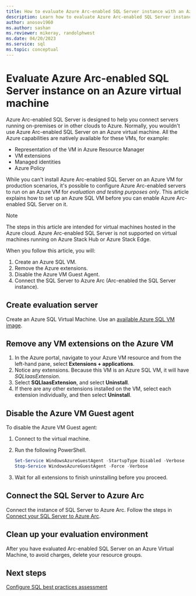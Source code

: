 ```yaml
---
title: How to evaluate Azure Arc-enabled SQL Server instance with an Azure VM
description: Learn how to evaluate Azure Arc-enabled SQL Server instance using an Azure virtual machine.
author: anosov1960
ms.author: sashan
ms.reviewer: mikeray, randolphwest
ms.date: 04/20/2023
ms.service: sql
ms.topic: conceptual
---
```


# Evaluate Azure Arc-enabled SQL Server instance on an Azure virtual machine

Azure Arc-enabled SQL Server is designed to help you connect servers running on-premises or in other clouds to Azure. Normally, you wouldn't use Azure Arc-enabled SQL Server on an Azure virtual machine. All the Azure capabilities are natively available for these VMs, for example:

- Representation of the VM in Azure Resource Manager
- VM extensions
- Managed identities
- Azure Policy

While you can't install Azure Arc-enabled SQL Server on an Azure VM for production scenarios, it's possible to configure Azure Arc-enabled servers to run on an Azure VM for *evaluation and testing purposes only*. This article explains how to set up an Azure SQL VM before you can enable Azure Arc-enabled SQL Server on it.

> [!NOTE]
> The steps in this article are intended for virtual machines hosted in the Azure cloud. Azure Arc-enabled SQL Server is not supported on virtual machines running on Azure Stack Hub or Azure Stack Edge.

When you follow this article, you will:

1. Create an Azure SQL VM.
1. Remove the Azure extensions.
1. Disable the Azure VM Guest Agent.
1. Connect the SQL Server to Azure Arc (Arc-enabled the SQL Server instance).

## Create evaluation server

Create an Azure SQL Virtual Machine. Use an [available Azure SQL VM image](/azure/azure-sql/virtual-machines/windows/sql-vm-create-portal-quickstart).

## Remove any VM extensions on the Azure VM

1. In the Azure portal, navigate to your Azure VM resource and from the left-hand pane, select **Extensions + applications**.
1. Notice any extensions. Because this VM is an Azure SQL VM, it will have *SQLIaasExtension*.
1. Select **SQLIaasExtension**, and select **Uninstall**.
1. If there are any other extensions installed on the VM, select each extension individually, and then select **Uninstall**.

## Disable the Azure VM Guest agent

To disable the Azure VM Guest agent:

1. Connect to the virtual machine.
1. Run the following PowerShell.

   ```powershell
   Set-Service WindowsAzureGuestAgent -StartupType Disabled -Verbose
   Stop-Service WindowsAzureGuestAgent -Force -Verbose
   ```

1. Wait for all extensions to finish uninstalling before you proceed.

## Connect the SQL Server to Azure Arc

Connect the instance of SQL Server to Azure Arc. Follow the steps in [Connect your SQL Server to Azure Arc](connect.md).

## Clean up your evaluation environment

After you have evaluated Arc-enabled SQL Server on an Azure Virtual Machine, to avoid charges, delete your resource groups.

## Next steps

[Configure SQL best practices assessment](assess.md)